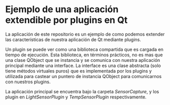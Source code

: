 # Ejemplo de una aplicación extendible por plugins en Qt

La aplicación de este repositorio es un ejemplo de como podemos extender las características de nuestra aplicación de Qt mediante plugins.

Un plugin se puede ver como una biblioteca compartida que es cargada en tiempo de ejecución. Esta biblioteca, en términos prácticos, no es mas que una clase QObject que se instancia y se comunica con nuestra aplicación principal mediante una interface. La interface es una clase abstracta (solo tiene métodos virtuales puros) que es implementada por los plugins y utilizada para castear un puntero de instancia QObject para comunicarnos con nuestros plugins.

La aplicación principal se encuentra bajo la carpeta *SensorCapture*, y los plugin en *LightSensorPlugin* y *TempSensorPlugin* respectivamente.